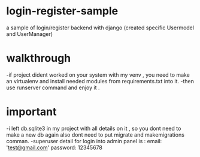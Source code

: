 # login-register-sample
a sample of login/register backend with django (created specific Usermodel and UserManager)

# walkthrough
-if project dident worked on your system with my venv , you need to make an virtualenv and install needed modules from requirements.txt into it.
-then use runserver command and enjoy it .

# important
-i left db.sqlite3 in my project with all details on it , so you dont need to make a new db again also dont need to put migrate and makemigrations comman.
-superuser detail for login into admin panel is : 
      email: 'test@gmail.com'
      password: 12345678
